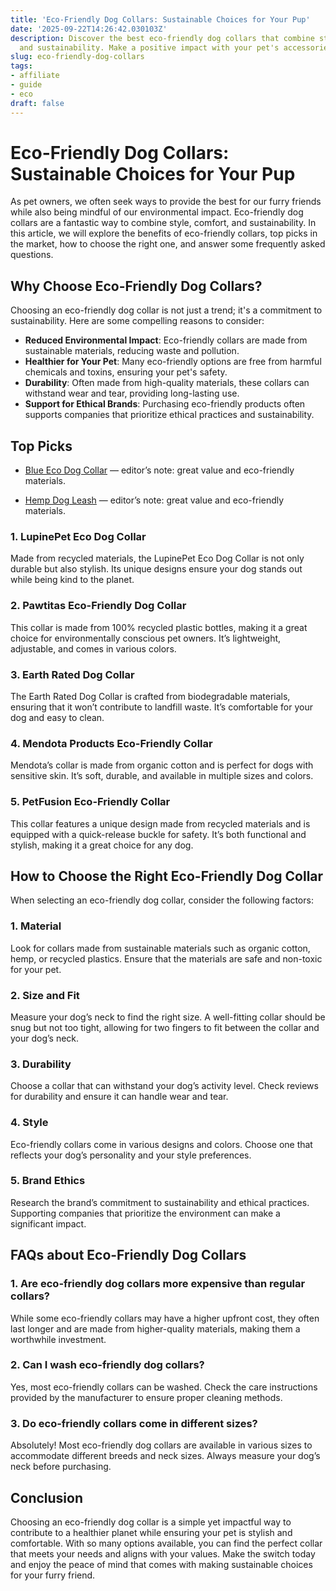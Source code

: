 ```yaml
---
title: 'Eco-Friendly Dog Collars: Sustainable Choices for Your Pup'
date: '2025-09-22T14:26:42.030103Z'
description: Discover the best eco-friendly dog collars that combine style, comfort,
  and sustainability. Make a positive impact with your pet's accessories.
slug: eco-friendly-dog-collars
tags:
- affiliate
- guide
- eco
draft: false
---
```


# Eco-Friendly Dog Collars: Sustainable Choices for Your Pup

As pet owners, we often seek ways to provide the best for our furry friends while also being mindful of our environmental impact. Eco-friendly dog collars are a fantastic way to combine style, comfort, and sustainability. In this article, we will explore the benefits of eco-friendly collars, top picks in the market, how to choose the right one, and answer some frequently asked questions.

## Why Choose Eco-Friendly Dog Collars?

Choosing an eco-friendly dog collar is not just a trend; it's a commitment to sustainability. Here are some compelling reasons to consider:

- **Reduced Environmental Impact**: Eco-friendly collars are made from sustainable materials, reducing waste and pollution.
- **Healthier for Your Pet**: Many eco-friendly options are free from harmful chemicals and toxins, ensuring your pet's safety.
- **Durability**: Often made from high-quality materials, these collars can withstand wear and tear, providing long-lasting use.
- **Support for Ethical Brands**: Purchasing eco-friendly products often supports companies that prioritize ethical practices and sustainability.

## Top Picks

- [Blue Eco Dog Collar](https://www.amazon.com/dp/B0B12345AB/?tag=ecopetguide-20) — editor’s note: great value and eco-friendly materials.

- [Hemp Dog Leash](https://www.amazon.com/dp/B08HEMP123/?tag=ecopetguide-20) — editor’s note: great value and eco-friendly materials.

### 1. **LupinePet Eco Dog Collar**  
Made from recycled materials, the LupinePet Eco Dog Collar is not only durable but also stylish. Its unique designs ensure your dog stands out while being kind to the planet.

### 2. **Pawtitas Eco-Friendly Dog Collar**  
This collar is made from 100% recycled plastic bottles, making it a great choice for environmentally conscious pet owners. It’s lightweight, adjustable, and comes in various colors.

### 3. **Earth Rated Dog Collar**  
The Earth Rated Dog Collar is crafted from biodegradable materials, ensuring that it won’t contribute to landfill waste. It’s comfortable for your dog and easy to clean.

### 4. **Mendota Products Eco-Friendly Collar**  
Mendota’s collar is made from organic cotton and is perfect for dogs with sensitive skin. It’s soft, durable, and available in multiple sizes and colors.

### 5. **PetFusion Eco-Friendly Collar**  
This collar features a unique design made from recycled materials and is equipped with a quick-release buckle for safety. It’s both functional and stylish, making it a great choice for any dog.

## How to Choose the Right Eco-Friendly Dog Collar

When selecting an eco-friendly dog collar, consider the following factors:

### 1. **Material**  
Look for collars made from sustainable materials such as organic cotton, hemp, or recycled plastics. Ensure that the materials are safe and non-toxic for your pet.

### 2. **Size and Fit**  
Measure your dog’s neck to find the right size. A well-fitting collar should be snug but not too tight, allowing for two fingers to fit between the collar and your dog’s neck.

### 3. **Durability**  
Choose a collar that can withstand your dog’s activity level. Check reviews for durability and ensure it can handle wear and tear.

### 4. **Style**  
Eco-friendly collars come in various designs and colors. Choose one that reflects your dog’s personality and your style preferences.

### 5. **Brand Ethics**  
Research the brand’s commitment to sustainability and ethical practices. Supporting companies that prioritize the environment can make a significant impact.

## FAQs about Eco-Friendly Dog Collars

### 1. **Are eco-friendly dog collars more expensive than regular collars?**  
While some eco-friendly collars may have a higher upfront cost, they often last longer and are made from higher-quality materials, making them a worthwhile investment.

### 2. **Can I wash eco-friendly dog collars?**  
Yes, most eco-friendly collars can be washed. Check the care instructions provided by the manufacturer to ensure proper cleaning methods.

### 3. **Do eco-friendly collars come in different sizes?**  
Absolutely! Most eco-friendly dog collars are available in various sizes to accommodate different breeds and neck sizes. Always measure your dog’s neck before purchasing.

## Conclusion

Choosing an eco-friendly dog collar is a simple yet impactful way to contribute to a healthier planet while ensuring your pet is stylish and comfortable. With so many options available, you can find the perfect collar that meets your needs and aligns with your values. Make the switch today and enjoy the peace of mind that comes with making sustainable choices for your furry friend.